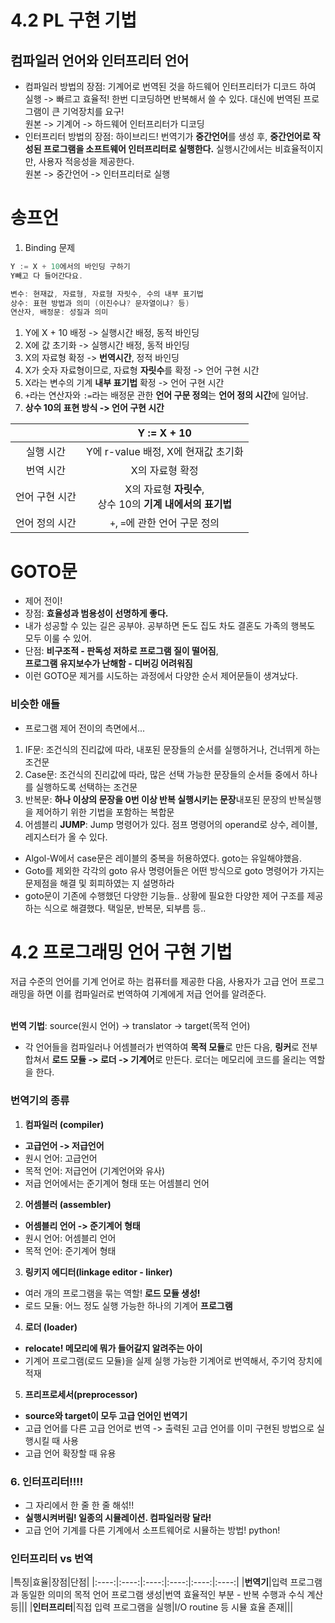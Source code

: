 # 4.2 PL 구현 기법
## 컴파일러 언어와 인터프리터 언어
- 컴파일러 방법의 장점: 기계어로 번역된 것을 하드웨어 인터프리터가 디코드 하여 실행
-> 빠르고 효율적! 한번 디코딩하면 반복해서 쓸 수 있다. 대신에 번역된 프로그램이 큰 기억장치를 요구! <br> 원본 -> 기계어 -> 하드웨어 인터프리터가 디코딩
- 인터프리터 방법의 장점: 하이브리드! 번역기가 **중간언어**를 생성 후, **중간언어로 작성된 프로그램을 소프트웨어 인터프리터로 실행한다.** 실행시간에서는 비효율적이지만, 사용자 적응성을 제공한다. <br>
원본 -> 중간언어 -> 인터프리터로 실행

# 송프언

1. Binding 문제
```c++
Y := X + 10에서의 바인딩 구하기
Y빼고 다 들어간다요.

변수: 현재값, 자료형, 자료형 자릿수, 수의 내부 표기법
상수: 표현 방법과 의미 (이진수냐? 문자열이냐? 등)
연산자, 배정문: 성질과 의미
```

1. Y에 X + 10 배정 -> 실행시간 배정, 동적 바인딩
2. X에 값 초기화 -> 실행시간 배정, 동적 바인딩
3. X의 자료형 확정 -> **번역시간**, 정적 바인딩
4. X가 숫자 자료형이므로, 자료형 **자릿수**를 확정 -> 언어 구현 시간
5. X라는 변수의 기계 **내부 표기법** 확정 -> 언어 구현 시간
6. `+`라는 연산자와 `:=`라는 배정문 관한 **언어 구문 정의**는 **언어 정의 시간**에 일어남. 
7. **상수 10의 표현 방식 -> 언어 구현 시간** 

||Y := X + 10|
|:----:|:----:|
|실행 시간|Y에 r-value 배정, X에 현재값 초기화|
|번역 시간|X의 자료형 확정|
|언어 구현 시간|X의 자료형 **자릿수**,<br> 상수 10의 **기계 내에서의 표기법**|
|언어 정의 시간|`+`, `=`에 관한 언어 구문 정의|


# GOTO문
- 제어 전이!
- 장점: **효율성과 범용성이 선명하게 좋다.**
- 내가 성공할 수 있는 길은 공부야. 공부하면 돈도 집도 차도 결혼도 가족의 행복도 모두 이룰 수 있어.
- 단점: **비구조적 - 판독성 저하로 프로그램 질이 떨어짐**, <br> **프로그램 유지보수가 난해함 - 디버깅 어려워짐**
- 이런 GOTO문 제거를 시도하는 과정에서 다양한 순서 제어문들이 생겨났다. 

### 비슷한 애들
- 프로그램 제어 전이의 측면에서...
1. IF문: 조건식의 진리값에 따라, 내포된 문장들의 순서를 실행하거나, 건너뛰게 하는 조건문
2. Case문: 조건식의 진리값에 따라, 많은 선택 가능한 문장들의 순서들 중에서 하나를 실행하도록 선택하는 조건문
3. 반복문: **하나 이상의 문장을 0번 이상 반복 실행시키는 문장**내포된 문장의 반복실행을 제어하기 위한 기법을 포함하는 복합문
4. 어셈블리 **JUMP**: Jump 명령어가 있다. 점프 명령어의 operand로 상수, 레이블, 레지스터가 올 수 있다.
- Algol-W에서 case문은 레이블의 중복을 허용하였다. goto는 유일해야했음.
- Goto를 제외한 각각의 goto 유사 명령어들은 어떤 방식으로 goto 명령어가 가지는 문제점을 해결 및 회피하였는 지 설명하라
- goto문이 기존에 수행했던 다양한 기능들.. 상황에 필요한 다양한 제어 구조를 제공하는 식으로 해결했다. 택일문, 반복문, 되부름 등.. 

# 4.2 프로그래밍 언어 구현 기법
저급 수준의 언어를 기계 언어로 하는 컴퓨터를 제공한 다음, 사용자가 고급 언어 프로그래밍을 하면 이를 컴파일러로 번역하여 기계에게 저급 언어를 알려준다. <br> <br>

**번역 기법**: source(원시 언어) -> translator -> target(목적 언어)
- 각 언어들을 컴파일러나 어셈블러가 번역하여 **목적 모듈**로 만든 다음, **링커**로 전부 합쳐서 **로드 모듈 -> 로더 -> 기계어**로 만든다. 로더는 메모리에 코드를 올리는 역할을 한다.

### 번역기의 종류
1. **컴파일러 (compiler)**
- **고급언어 -> 저급언어**
- 원시 언어: 고급언어
- 목적 언어: 저급언어 (기계언어와 유사)
- 저급 언어에서는 준기계어 형태 또는 어셈블리 언어

2. **어셈블러 (assembler)**
- **어셈블리 언어 -> 준기계어 형태**
- 원시 언어: 어셈블리 언어
- 목적 언어: 준기계어 형태

3. **링키지 에디터(linkage editor - linker)**
- 여러 개의 프로그램을 묶는 역할! **로드 모듈 생성!**
- 로드 모듈: 어느 정도 실행 가능한 하나의 기계어 **프로그램**

4. **로더 (loader)**
- **relocate! 메모리에 뭐가 들어갈지 알려주는 아이**
- 기계어 프로그램(로드 모듈)을 실제 실행 가능한 기계어로 번역해서, 주기억 장치에 적재

5. **프리프로세서(preprocessor)**
- **source와 target이 모두 고급 언어인 번역기**
- 고급 언어를 다른 고급 언어로 번역 ->  출력된 고급 언어를 이미 구현된 방법으로 실행시킬 때 사용
- 고급 언어 확장할 때 유용

### 6. **인터프리터!!!!**
- 그 자리에서 한 줄 한 줄 해섞!!
- **실행시켜버림! 일종의 시뮬레이션. 컴파일러랑 달라!**
- 고급 언어 기계를 다른 기계에서 소프트웨어로 시뮬하는 방법! python!


### 인터프리터 vs 번역

|특징|효율|장점|단점|
|:----:|:----:|:----:|:----:|:----:|:----:|
|**번역기**|입력 프로그램과 동일한 의미의 목적 언어 프로그램 생성|번역 효율적인 부분 - 반복 수행과 수식 계산 등|||
|**인터프리터**|직접 입력 프로그램을 실행|I/O routine 등 시뮬 효율 존재|||

